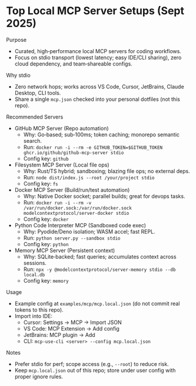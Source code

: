 # Top Local MCP Server Setups (Sept 2025)

Purpose
- Curated, high‑performance local MCP servers for coding workflows.
- Focus on stdio transport (lowest latency; easy IDE/CLI sharing), zero cloud dependency, and team‑shareable configs.

Why stdio
- Zero network hops; works across VS Code, Cursor, JetBrains, Claude Desktop, CLI tools.
- Share a single `mcp.json` checked into your personal dotfiles (not this repo).

Recommended Servers
- GitHub MCP Server (Repo automation)
  - Why: Go‑based; sub‑100ms; token caching; monorepo semantic search.
  - Run: `docker run -i --rm -e GITHUB_TOKEN=$GITHUB_TOKEN ghcr.io/github/github-mcp-server stdio`
  - Config key: `github`
- Filesystem MCP Server (Local file ops)
  - Why: Rust/TS hybrid; sandboxing; blazing file ops; no external deps.
  - Run: `node dist/index.js --root /your/project stdio`
  - Config key: `fs`
- Docker MCP Server (Build/run/test automation)
  - Why: Native Docker socket; parallel builds; great for devops tasks.
  - Run: `docker run -i --rm -v /var/run/docker.sock:/var/run/docker.sock modelcontextprotocol/server-docker stdio`
  - Config key: `docker`
- Python Code Interpreter MCP (Sandboxed code exec)
  - Why: Pyodide/Deno isolation; WASM accel; fast REPL.
  - Run: `python server.py --sandbox stdio`
  - Config key: `python`
- Memory MCP Server (Persistent context)
  - Why: SQLite‑backed; fast queries; accumulates context across sessions.
  - Run: `npx -y @modelcontextprotocol/server-memory stdio --db local.db`
  - Config key: `memory`

Usage
- Example config at `examples/mcp/mcp.local.json` (do not commit real tokens to this repo).
- Import into IDE:
  - Cursor: Settings → MCP → Import JSON
  - VS Code: MCP Extension → Add config
  - JetBrains: MCP plugin → Add
  - CLI: `mcp-use-cli <server> --config mcp.local.json`

Notes
- Prefer stdio for perf; scope access (e.g., `--root`) to reduce risk.
- Keep `mcp.local.json` out of this repo; store under user config with proper ignore rules.

